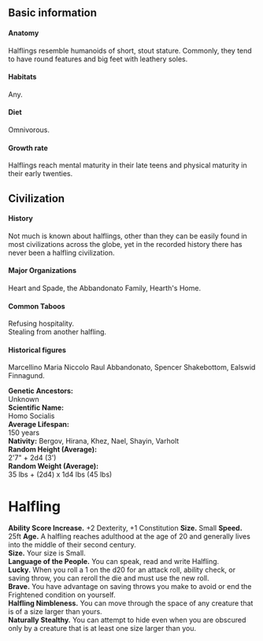 ## Basic information
#### Anatomy
Halflings resemble humanoids of short, stout stature. Commonly, they tend to have round features and big feet with leathery soles.  
#### Habitats
Any.
#### Diet
Omnivorous.
#### Growth rate
Halflings reach mental maturity in their late teens and physical maturity in their early twenties.
## Civilization
#### History
Not much is known about halflings, other than they can be easily found in most civilizations across the globe, yet in the recorded history there has never been a halfling civilization.
#### Major Organizations
Heart and Spade, the Abbandonato Family, Hearth's Home.
#### Common Taboos
Refusing hospitality.  
Stealing from another halfling.
#### Historical figures
Marcellino Maria Niccolo Raul Abbandonato, Spencer Shakebottom, Ealswid Finnagund.

**Genetic Ancestors:**  
Unknown  
**Scientific Name:**  
Homo Socialis  
**Average Lifespan:**  
150 years  
**Nativity:**
Bergov, Hirana, Khez, Nael, Shayin, Varholt  
**Random Height (Average):**  
2'7" + 2d4 (3')  
**Random Weight (Average):**  
35 lbs + (2d4) x 1d4 lbs (45 lbs)

# Halfling
**Ability Score Increase.** +2 Dexterity, +1 Constitution
**Size.** Small
**Speed.** 25ft
**Age.** A halfling reaches adulthood at the age of 20 and generally lives into the middle of their second century.  
**Size.** Your size is Small.  
**Language of the People.** You can speak, read and write Halfling.  
**Lucky.** When you roll a 1 on the d20 for an attack roll, ability check, or saving throw, you can reroll the die and must use the new roll.  
**Brave.** You have advantage on saving throws you make to avoid or end the Frightened condition on yourself.  
**Halfling Nimbleness.** You can move through the space of any creature that is of a size larger than yours.  
**Naturally Stealthy.** You can attempt to hide even when you are obscured only by a creature that is at least one size larger than you.